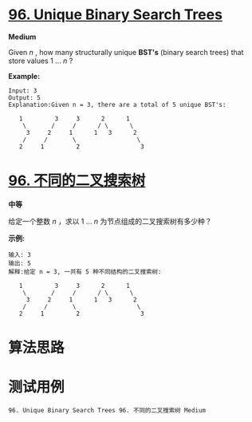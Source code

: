 # [96. Unique Binary Search Trees][enTitle]

**Medium**

Given  *n* , how many structurally unique **BST's**  (binary search trees) that store values 1 ...  *n* ?

**Example:** 

```
Input: 3
Output: 5
Explanation:Given n = 3, there are a total of 5 unique BST's:

   1         3     3      2      1
    \       /     /      / \      \
     3     2     1      1   3      2
    /     /       \                 \
   2     1         2                 3

```
# [96. 不同的二叉搜索树][cnTitle]

**中等**

给定一个整数  *n* ，求以 1 ...  *n*  为节点组成的二叉搜索树有多少种？

**示例:** 

```
输入: 3
输出: 5
解释:给定 n = 3, 一共有 5 种不同结构的二叉搜索树:

   1         3     3      2      1
    \       /     /      / \      \
     3     2     1      1   3      2
    /     /       \                 \
   2     1         2                 3
```


# 算法思路

# 测试用例
```
96. Unique Binary Search Trees 96. 不同的二叉搜索树 Medium
```

[enTitle]: https://leetcode.com/problems/unique-binary-search-trees/
[cnTitle]: https://leetcode-cn.com/problems/unique-binary-search-trees/
